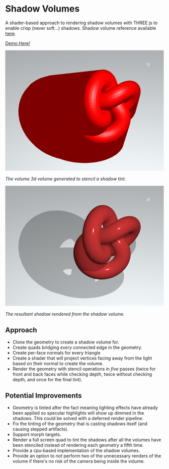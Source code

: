 # Shadow Volumes

A shader-based approach to rendering shadow volumes with THREE js to enable crisp (never soft...) shadows. Shadow volume reference available [here](http://nuclear.mutantstargoat.com/articles/volume_shadows_tutorial_nuclear.pdf).

[Demo Here!](https://gkjohnson.github.io/threejs-sandbox/shadow-volumes/index.html)

![](./docs/visible-volume.png)

_The volume 3d volume generated to stencil a shadow tint._

![](./docs/shadow-volume.png)

_The resultant shadow rendered from the shadow volume._

## Approach

- Clone the geometry to create a shadow volume for.
- Create quads bridging _every_ connected edge in the geometry.
- Create per-face normals for every triangle
- Create a shader that will project vertices facing away from the light based on their normal to create the volume.
- Render the geometry with stencil operations in _five_ passes (twice for front and back faces while checking depth, twice without checking depth, and once for the final tint).

## Potential Improvements
- Geometry is tinted after the fact meaning lighting effects have already been applied so specular highlights will show up dimmed in the shadows. This could be solved with a deferred render pipeline.
- Fix the tinting of the geometry that is casting shadows itself (and causing stepped artifacts).
- Support morph targets.
- Render a full screen quad to tint the shadows after all the volumes have been stenciled instead of rendering each geometry a fifth time.
- Provide a cpu-based implementation of the shadow volumes.
- Provide an option to _not_ perform two of the unnecessary renders of the volume if there's no risk of the camera being inside the volume.
